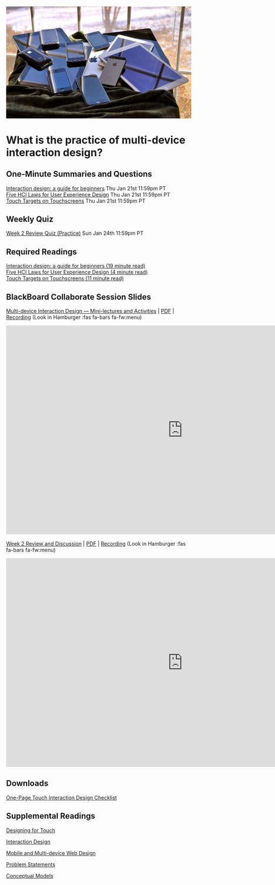 ![Multiple Mobile Devices](assets/images/16230041026_d438eb2482_k.jpg ':class=banner-image')

# What is the practice of multi-device interaction design?

## One-Minute Summaries and Questions  
[Interaction design: a guide for beginners](https://canvas.sfu.ca/courses/59869/assignments/583033) <span class='badge'>Thu Jan 21st 11:59pm PT</span>  
[Five HCI Laws for User Experience Design](https://measuringu.com/hci-laws/) <span class='badge'>Thu Jan 21st 11:59pm PT</span>  
[Touch Targets on Touchscreens](https://www.nngroup.com/articles/touch-target-size/) <span class='badge'>Thu Jan 21st 11:59pm PT</span>  

## Weekly Quiz
[Week 2 Review Quiz (Practice)](https://canvas.sfu.ca/courses/62884/assignments/642592) <span class='badge'>Sun Jan 24th 11:59pm PT</span>   

## Required Readings  
[Interaction design: a guide for beginners (19 minute read)](https://uxplanet.org/interaction-design-a-guide-for-beginners-32ff2364b53f)  
[Five HCI Laws for User Experience Design (4 minute read)](https://measuringu.com/hci-laws/)  
[Touch Targets on Touchscreens (11 minute read)](https://www.nngroup.com/articles/touch-target-size/)  

## BlackBoard Collaborate Session Slides
[Multi-device Interaction Design — Mini-lectures and Activities](https://docs.google.com/presentation/d/e/2PACX-1vTwkUolIilNE-d5Ag6Lryol1CoL38J0gxs2hmORenxmxlDWNX8vAE1h_ibFaoOY3UnmjfwV9seDxUOd/pub?start=false&loop=false&delayms=3000) | [PDF](https://canvas.sfu.ca/courses/59869/files/folder/Downloads/Slides%20PDFs/Mini-Lectures%20and%20Activities/Week-02) | [Recording](https://canvas.sfu.ca/courses/59869/external_tools/3544) (Look in Hamburger :fas fa-bars fa-fw:menu)

<div class="video-container-16by9"><iframe src="https://docs.google.com/presentation/d/e/2PACX-1vTwkUolIilNE-d5Ag6Lryol1CoL38J0gxs2hmORenxmxlDWNX8vAE1h_ibFaoOY3UnmjfwV9seDxUOd/embed?start=false&loop=false&delayms=3000" frameborder="0" width="960" height="569" allowfullscreen="true" mozallowfullscreen="true" webkitallowfullscreen="true"></iframe></div>

[Week 2 Review and Discussion](https://docs.google.com/presentation/d/e/2PACX-1vR2tctRzLAnMwiuUkopOcUx8MN26BDJmpOob-rXMukANBMHmhVmmFU4Ssp2IrNpKbxxkhJN0biubGB_/pub?start=false&loop=false&delayms=3000) | [PDF](https://canvas.sfu.ca/courses/59869/files/folder/Downloads/Slides%20PDFs/Review%20and%20Discussion/Week-02) | [Recording](https://canvas.sfu.ca/courses/59869/external_tools/3544) (Look in Hamburger :fas fa-bars fa-fw:menu)

<div class="video-container-16by9"><iframe src="https://docs.google.com/presentation/d/e/2PACX-1vR2tctRzLAnMwiuUkopOcUx8MN26BDJmpOob-rXMukANBMHmhVmmFU4Ssp2IrNpKbxxkhJN0biubGB_/embed?start=false&loop=false&delayms=3000" frameborder="0" width="960" height="569" allowfullscreen="true" mozallowfullscreen="true" webkitallowfullscreen="true"></iframe></div>

## Downloads
[One-Page Touch Interaction Design Checklist](https://canvas.sfu.ca/courses/59869/files/folder/Downloads/Touch%20Interaction%20Checklist)  

## Supplemental Readings

[Designing for Touch](ux-techniques-guide/03.what-is-the-practice-of-multidevice-interaction-design/designing-for-touch.md ':include')

[Interaction Design](ux-techniques-guide/03.what-is-the-practice-of-multidevice-interaction-design/interaction-design.md ':include')

[Mobile and Multi-device Web Design](ux-techniques-guide/03.what-is-the-practice-of-multidevice-interaction-design/mobile-and-multidevice-web-design.md ':include')

[Problem Statements](ux-techniques-guide/03.what-is-the-practice-of-multidevice-interaction-design/problem-statements.md ':include')

[Conceptual Models](ux-techniques-guide/04.how-to-bridge-the-gap-between-the-problem-space-and-design-space/conceptual-models.md ':include')
